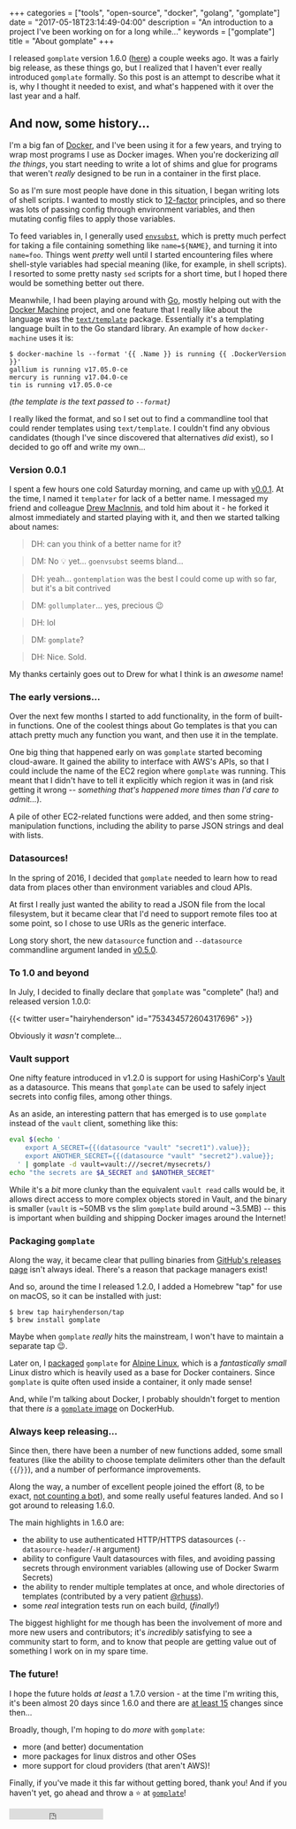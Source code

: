 +++
categories = ["tools", "open-source", "docker", "golang", "gomplate"]
date = "2017-05-18T23:14:49-04:00"
description = "An introduction to a project I've been working on for a long while..."
keywords = ["gomplate"]
title = "About gomplate"
+++

I released `gomplate` version 1.6.0 ([here][gomplate-releases]) a couple weeks ago.
It was a fairly big release, as these things go, but I realized that I haven't ever
really introduced `gomplate` formally. So this post is an attempt to describe what
it is, why I thought it needed to exist, and what's happened with it over the
last year and a half.

## And now, some history...

I'm a big fan of [Docker][], and I've been using it for a few years, and trying
to wrap most programs I use as Docker images. When you're dockerizing _all the
things_, you start needing to write a lot of shims and glue for programs that
weren't _really_ designed to be run in a container in the first place.

So as I'm sure most people have done in this situation, I began writing lots of
shell scripts. I wanted to mostly stick to [12-factor][] principles, and so
there was lots of passing config through environment variables, and then mutating
config files to apply those variables.

To feed variables in, I generally used [`envsubst`][], which is pretty much
perfect for taking a file containing something like `name=${NAME}`, and turning
it into `name=foo`. Things went _pretty_ well until I started encountering files
where shell-style variables had special meaning (like, for example, in shell
scripts). I resorted to some pretty nasty `sed` scripts for a short time, but I
hoped there would be something better out there.

Meanwhile, I had been playing around with [Go][], mostly helping out with the
[Docker Machine][] project, and one feature that I really like about the
language was the [`text/template`][] package. Essentially it's a templating
language built in to the Go standard library. An example of how `docker-machine`
uses it is:

```console
$ docker-machine ls --format '{{ .Name }} is running {{ .DockerVersion }}'
gallium is running v17.05.0-ce
mercury is running v17.04.0-ce
tin is running v17.05.0-ce
```

_(the template is the text passed to `--format`)_

I really liked the format, and so I set out to find a commandline tool that could
render templates using `text/template`. I couldn't find any obvious candidates
(though I've since discovered that alternatives _did_ exist), so I decided to go
off and write my own...

### Version 0.0.1

I spent a few hours one cold Saturday morning, and came up with [v0.0.1][].
At the time, I named it `templater` for lack of a better name. I messaged my
friend and colleague [Drew MacInnis](https://twitter.com/drmdrew), and told him
about it - he forked it almost immediately and started playing with it, and then
we started talking about names:

> DH: can you think of a better name for it?

> DM: No 💡 yet... `goenvsubst` seems bland...

> DH: yeah... `gontemplation` was the best I could come up with so far, but it's a bit contrived

> DM: `gollumplater`... yes, precious 😉

> DH: lol

> DM: `gomplate`?

> DH: Nice. Sold.

My thanks certainly goes out to Drew for what I think is an _awesome_ name!

### The early versions...

Over the next few months I started to add functionality, in the form of built-in
functions. One of the coolest things about Go templates is that you can attach
pretty much any function you want, and then use it in the template.

One big thing that happened early on was `gomplate` started becoming cloud-aware.
It gained the ability to interface with AWS's APIs, so that I could include the
name of the EC2 region where `gomplate` was running. This meant that I didn't
have to tell it explicitly which region it was in (and risk getting it wrong
-- _something that's happened more times than I'd care to admit..._).

A pile of other EC2-related functions were added, and then some string-manipulation
functions, including the ability to parse JSON strings and deal with lists.

### Datasources!

In the spring of 2016, I decided that `gomplate` needed to learn how to read
data from places other than environment variables and cloud APIs.

At first I really just wanted the ability to read a JSON file from the local
filesystem, but it became clear that I'd need to support remote files too at
some point, so I chose to use URIs as the generic interface.

Long story short, the new `datasource` function and `--datasource` commandline
argument landed in [v0.5.0][].

### To 1.0 and beyond

In July, I decided to finally declare that `gomplate` was "complete" (ha!) and
released version 1.0.0:

{{< twitter user="hairyhenderson" id="753434572604317696" >}}

Obviously it _wasn't_ complete...

### Vault support

One nifty feature introduced in v1.2.0 is support for using HashiCorp's [Vault][]
as a datasource. This means that `gomplate` can be used to safely inject secrets
into config files, among other things.

As an aside, an interesting pattern that has emerged is to use `gomplate`
instead of the `vault` client, something like this:

```bash
eval $(echo '
    export A_SECRET={{(datasource "vault" "secret1").value}};
    export ANOTHER_SECRET={{(datasource "vault" "secret2").value}};
  ' | gomplate -d vault=vault:///secret/mysecrets/)
echo "the secrets are $A_SECRET and $ANOTHER_SECRET"
```

While it's a _bit_ more clunky than the equivalent `vault read` calls would be,
it allows direct access to more complex objects stored in Vault, and the binary
is smaller (`vault` is ~50MB vs the slim `gomplate` build around ~3.5MB) -- this
is important when building and shipping Docker images around the Internet!

### Packaging `gomplate`

Along the way, it became clear that pulling binaries from
[GitHub's releases page][gomplate-releases] isn't always ideal. There's a reason
that package managers exist!

And so, around the time I released 1.2.0, I added a Homebrew "tap" for use on
macOS, so it can be installed with just:

```console
$ brew tap hairyhenderson/tap
$ brew install gomplate
```

Maybe when `gomplate` _really_ hits the mainstream, I won't have to maintain
a separate tap 😉.

Later on, I [packaged](https://github.com/alpinelinux/aports/blob/master/community/gomplate/APKBUILD)
`gomplate` for [Alpine Linux][], which is a _fantastically small_ Linux distro
which is heavily used as a base for Docker containers. Since `gomplate` is quite
often used inside a container, it only made sense!

And, while I'm talking about Docker, I probably shouldn't forget to mention that
there _is_ a [`gomplate` image][] on DockerHub.

### Always keep releasing...

Since then, there have been a number of new functions added, some small
features (like the ability to choose template delimiters other than the
default `{{`/`}}`), and a number of performance improvements.

Along the way, a number of excellent people joined the effort (8, to be exact,
[not counting a bot](https://github.com/hairyhenderson/gomplate/graphs/contributors)),
and some really useful features landed. And so I got around to releasing 1.6.0.

The main highlights in 1.6.0 are:

- the ability to use authenticated HTTP/HTTPS datasources (`--datasource-header`/`-H`
  argument)
- ability to configure Vault datasources with files, and avoiding passing secrets
  through environment variables (allowing use of Docker Swarm Secrets)
- the ability to render multiple templates at once, and whole directories of
  templates (contributed by a very patient [@rhuss](https://github.com/rhuss)).
- some _real_ integration tests run on each build, (_finally_!)

The biggest highlight for me though has been the involvement of more and more
new users and contributors; it's _incredibly_ satisfying to see a community start
to form, and to know that people are getting value out of something I work on in
my spare time.

### The future!

I hope the future holds _at least_ a 1.7.0 version - at the time I'm writing
this, it's been almost 20 days since 1.6.0 and there are
[at least 15](https://github.com/hairyhenderson/gomplate/compare/v1.6.0...main)
changes since then...

Broadly, though, I'm hoping to do _more_ with `gomplate`:
- more (and better) documentation
- more packages for linux distros and other OSes
- more support for cloud providers (that aren't AWS)!

Finally, if you've made it this far without getting bored, thank you! And if you
haven't yet, go ahead and throw a ⭐️ at [`gomplate`](https://github.com/hairyhenderson/gomplate)!

<iframe src="https://ghbtns.com/github-btn.html?user=hairyhenderson&repo=gomplate&type=star&count=true" frameborder="0" scrolling="0" width="170px" height="20px"></iframe>

[gomplate-releases]: https://github.com/hairyhenderson/gomplate/releases
[Docker]: https://docker.com
[12-factor]: https://12factor.net
[`envsubst`]: https://linux.die.net/man/1/envsubst
[Go]: https://golang.org
[Docker Machine]: https://github.com/docker/machine
[`text/template`]: https://golang.org/pkg/text/template
[v0.0.1]: https://github.com/hairyhenderson/gomplate/releases/tag/v0.0.1
[v0.5.0]: https://github.com/hairyhenderson/gomplate/releases/tag/v0.5.0
[Vault]: https://vaultproject.io
[Alpine Linux]: https://alpinelinux.org
[`gomplate` image]: https://hub.docker.com/r/hairyhenderson/gomplate
